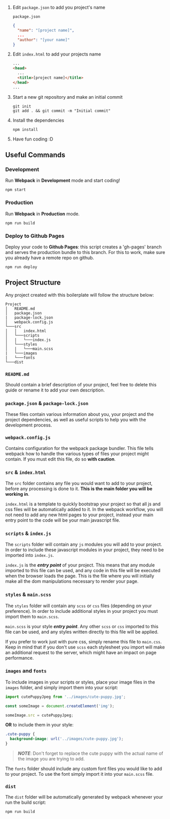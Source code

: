 

1. Edit `package.json` to add you project's name

   `package.json`

   ```json
   {
     "name": "[project name]",
     ...
     "author": "[your name]"
   }
   ```

1. Edit `index.html` to add your projects name

   ```html
   ...
   <head>
     ...
     <title>[project name]</title>
   </head>
   ...
   ```

1. Start a new git repository and make an initial commit

   ```
   git init
   git add . && git commit -m "Initial commit"
   ```

1. Install the dependencies

   ```
   npm install
   ```

1. Have fun coding :D

## Useful Commands

### Development

Run **Webpack** in **Development** mode and start coding!

```
npm start
```

### Production

Run **Webpack** in **Production** mode.

```
npm run build
```

### Deploy to Github Pages

Deploy your code to **Github Pages**: this script creates a 'gh-pages' branch and serves the production bundle to this branch. For this to work, make sure you already have a remote repo on github.

```
npm run deploy
```

## Project Structure

Any project created with this boilerplate will follow the structure below:

```
Project
│   README.md
│   package.json
|   package-lock.json
│   webpack.config.js
└───src
│   │   index.html
│   └───scripts
│   |   └───index.js
│   └───styles
│   |   └───main.scss
|   └───images
|   └───fonts
└───dist
```

### `README.md`

Should contain a brief description of your project, feel free to delete this guide or rename it to add your own description.

### `package.json` & `package-lock.json`

These files contain various information about you, your project and the project dependencies, as well as useful scripts to help you with the development process.

### `webpack.config.js`

Contains configuration for the webpack package bundler. This file tells webpack how to handle thw various types of files your project might contain. If you must edit this file, do so **with caution**.

### `src` & `index.html`

The `src` folder contains any file you would want to add to your project, before any processing is done to it. **This is the main folder you will be working in**.

`index.html` is a template to quickly bootstrap your project so that all js and css files will be automatically added to it. In the webpack workflow, you will not need to add any new html pages to your project, instead your main entry point to the code will be your main javascript file.

### `scripts` & `index.js`

The `scripts` folder will contain any `js` modules you will add to your project. In order to include these javascript modules in your project, they need to be imported into `index.js`.

`index.js` is the _**entry point**_ of your project. This means that any module imported to this file can be used, and any code in this file will be executed when the browser loads the page. This is the file where you will initially make all the dom manipulations necessary to render your page.

### `styles` & `main.scss`

The `styles` folder will contain any `scss` or `css` files (depending on your preference). In order to include additional styles in your project you must import them to `main.scss`.

`main.scss` is your style _**entry point**_. Any other `scss` or `css` imported to this file can be used, and any styles written directly to this file will be applied.

If you prefer to work just with pure css, simply rename this file to `main.css`. Keep in mind that if you don't use `scss` each stylesheet you import will make an additional request to the server, which might have an impact on page performance.

### `images` and `fonts`

To include images in your scripts or styles, place your image files in the `images` folder, and simply import them into your script:

```javascript
import cutePuppyJpeg from '../images/cute-puppy.jpg';

const someImage = document.createElement('img');

someImage.src = cutePuppyJpeg;
```

**OR** to include them in your style:

```css
.cute-puppy {
  background-image: url('../images/cute-puppy.jpg');
}
```

> _**NOTE**_: Don't forget to replace the cute puppy with the actual name of the image you are trying to add.

The `fonts` folder should include any custom font files you would like to add to your project. To use the font simply import it into your `main.scss` file.

### `dist`

The `dist` folder will be automatically generated by webpack whenever your run the build script:

```bash
npm run build
```

